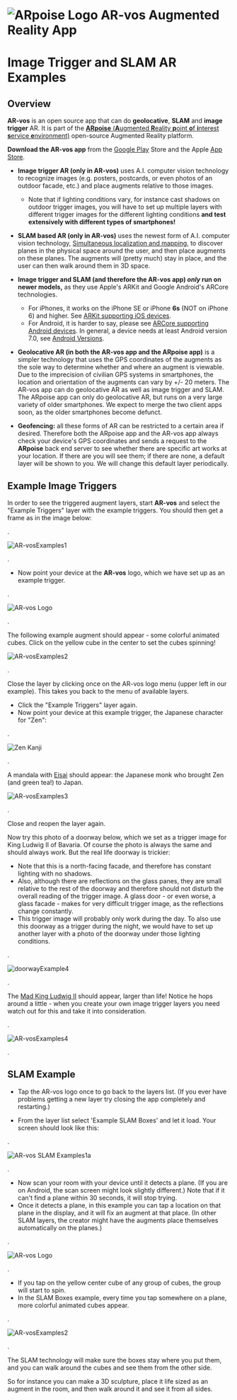 # ![ARpoise Logo](/images/arvos_logo-sprite_rounded128sq.png) AR-vos Augmented Reality App
# Image Trigger and SLAM AR Examples

## Overview

**AR-vos** is an open source app that can do **geolocative**, **SLAM** and **image trigger** AR. It is part of the [**ARpoise** (**A**ugmented **R**eality **p**oint **o**f **i**nterest **s**ervice **e**nvironment)](http://arpoise.com/) open-source Augmented Reality platform.

**Download the AR-vos app** from the [Google Play](https://play.google.com/store/apps/details?id=com.arpoise.ARvos) Store and the Apple [App Store](https://apps.apple.com/us/app/ar-vos/id1483218444). 

- **Image trigger AR (only in AR-vos)** uses A.I. computer vision technology to recognize images (e.g. posters, postcards, or even photos of an outdoor facade, etc.) and place augments relative to those images. 
  - Note that if lighting conditions vary, for instance cast shadows on outdoor trigger images, you will have to set up multiple layers with different trigger images for the different lighting conditions **and test extensively with different types of smartphones!**

- **SLAM based AR (only in AR-vos)** uses the newest form of A.I. computer vision technology, [Simultaneous localization and mapping](https://en.wikipedia.org/wiki/Simultaneous_localization_and_mapping), to discover planes in the physical space around the user, and then place augments on these planes. The augments will (pretty much) stay in place, and the user can then walk around them in 3D space.

- **Image trigger and SLAM (and therefore the AR-vos app) *only* run on newer models,** as they use Apple's ARKit and Google Android's ARCore technologies.
  - For iPhones, it works on the iPhone SE or iPhone **6s** (NOT on iPhone 6) and higher. See [ARKit supporting iOS devices](https://developer.apple.com/library/archive/documentation/DeviceInformation/Reference/iOSDeviceCompatibility/DeviceCompatibilityMatrix/DeviceCompatibilityMatrix.html).
  - For Android, it is harder to say, please see [ARCore supporting Android devices](https://developers.google.com/ar/discover/supported-devices). In general, a device needs at least Android version 7.0, see [Android Versions](https://source.android.com/setup/start/build-numbers).
    
- **Geolocative AR (in both the AR-vos app and the ARpoise app)** is a simpler technology that uses the GPS coordinates of the augments as the sole way to determine whether and where an augment is viewable. Due to the imprecision of civilian GPS systems in smartphones, the location and orientation of the augments can vary by +/- 20 meters. The AR-vos app can do geolocative AR as well as image trigger and SLAM. The ARpoise app can only do geolocative AR, but runs on a very large variety of older smartphones. We expect to merge the two client apps soon, as the older smartphones become defunct. 

- **Geofencing:** all these forms of AR can be restricted to a certain area if desired. Therefore both the ARpoise app and the AR-vos app always check your device's GPS coordinates and sends a request to the **ARpoise** back end server to see whether there are specific art works at your location. If there are you will see them; if there are none, a default layer will be shown to you. We will change this default layer periodically.

## Example Image Triggers

In order to see the triggered augment layers, start **AR-vos** and select the "Example Triggers" layer with the example triggers. You should then get a frame as in the image below:

. 

![AR-vosExamples1](/images/AR-vosExamples1b_800w.png)

. 

- Now point your device at the **AR-vos** logo, which we have set up as an example trigger.

. 

![AR-vos Logo](/images/arvos_logo_rgb-weiss512.png)

. 

The following example augment should appear - some colorful animated cubes. Click on the yellow cube in the center to set the cubes spinning!

![AR-vosExamples2](/images/AR-vosExamples2a_800w.png)

. 

Close the layer by clicking once on the AR-vos logo menu (upper left in our example). This takes you back to the menu of available layers.
- Click the "Example Triggers" layer again.
- Now point your device at this example trigger, the Japanese character for "Zen":

.

![Zen Kanji](/images/AR-vosExamples3a_Zen800x600.png)

.

A mandala with [Eisai](https://en.wikipedia.org/wiki/Eisai) should appear: the Japanese monk who brought Zen (and green tea!) to Japan.

![AR-vosExamples3](/images/AR-vosExamples3a_800w.png)

. 

Close and reopen the layer again.

Now try this photo of a doorway below, which we set as a trigger image for King Ludwig II of Bavaria. Of course the photo is always the same and should always work. But the real life doorway is trickier:
- Note that this is a north-facing facade, and therefore has constant lighting with no shadows. 
- Also, although there are reflections on the glass panes, they are small relative to the rest of the doorway and therefore should not disturb the overall reading of the trigger image. A glass door - or even worse, a glass facade - makes for very difficult trigger image, as the reflections change constantly.
- This trigger image will probably only work during the day. To also use this doorway as a trigger during the night, we would have to set up another layer with a photo of the doorway under those lighting conditions.

. 

![doorwayExample4](/images/AR-vosExamples4a_doorTrigger_800h.png)

. 

The [Mad King Ludwig II](https://en.wikipedia.org/wiki/Ludwig_II_of_Bavaria) should appear, larger than life! Notice he hops around a little - when you create your own image trigger layers you need watch out for this and take it into consideration.

. 

![AR-vosExamples4](/images/AR-vosExamples4a_800h.png)

. 

## SLAM Example
- Tap the AR-vos logo once to go back to the layers list. (If you ever have problems getting a new layer try closing the app completely and restarting.)

- From the layer list select 'Example SLAM Boxes' and let it load. Your screen should look like this:

. 

![AR-vos SLAM Examples1a](/images/SLAM_1a_800h.png)

. 

- Now scan your room with your device until it detects a plane. (If you are on Android, the scan screen might look slightly different.) Note that if it can't find a plane within 30 seconds, it will stop trying.
- Once it detects a plane, in this example you can tap a location on that plane in the display, and it will fix an augment at that place. (In other SLAM layers, the creator might have the augments place themselves automatically on the planes.)

. 

![AR-vos Logo](/images/SLAM_2a_800h.png)

. 

- If you tap on the yellow center cube of any group of cubes, the group will start to spin.
- In the SLAM Boxes example, every time you tap somewhere on a plane, more colorful animated cubes appear.

. 

![AR-vosExamples2](/images/SLAM_3a_800h.png)

 .

The SLAM technology will make sure the boxes stay where you put them, and you can walk around the cubes and see them from the other side. 

So for instance you can make a 3D sculpture, place it life sized as an augment in the room, and then walk around it and see it from all sides.





